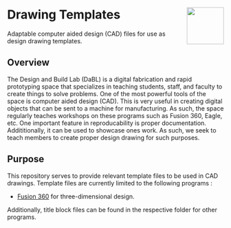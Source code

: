 
# Drawing Templates <a href='http://designandbuildlab.com/'><img src='http://designandbuildlab.com/main/wp-content/uploads/mainpagelogo3.png' align="right" height="86" /></a>

Adaptable computer aided design (CAD) files for use as design drawing templates.

## Overview

The Design and Build Lab (DaBL) is a digital fabrication and rapid prototyping space that specializes in teaching students, staff, and faculty to create things to solve problems. One of the most powerful tools of the space is computer aided design (CAD). This is very useful in creating digital objects that can be sent to a machine for manufacturing. As such, the space regularly teaches workshops on these programs such as Fusion 360, Eagle, etc. One important feature in reproducability is proper documentation. Addititionally, it can be used to showcase ones work. As such, we seek to teach members to create proper design drawing for such purposes. 


## Purpose

This repository serves to provide relevant template files to be used in CAD drawings. Template files are currently limited to the following programs :
	
- [Fusion 360](Fusion360/README.md) for three-dimensional design.


Additionally, title block files can be found in the respective folder for other programs.

